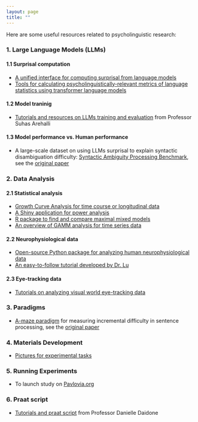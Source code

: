 ```yaml
---
layout: page
title: ""
---
```


Here are some useful resources related to psycholinguistic research:

### 1. Large Language Models (LLMs)
#### 1.1 Surprisal computation
- [A unified interface for computing surprisal from language models](https://github.com/aalok-sathe/surprisal)
- [Tools for calculating psycholinguistically-relevant metrics of language statistics using transformer language models](https://github.com/jmichaelov/PsychFormers)

#### 1.2 Model traninig 
- [Tutorials and resources on LLMs training and evaluation](https://sarehalli.github.io/resources) from Professor Suhas Arehalli

#### 1.3 Model performance vs. Human performance 
- A large-scale dataset on using LLMs surprisal to explain syntactic disambiguation difficulty: [Syntactic Ambiguity Processing Benchmark](https://github.com/caplabnyu/sapbenchmark), see the [original paper](https://www.sciencedirect.com/science/article/abs/pii/S0749596X24000135)
  
### 2. Data Analysis 
#### 2.1 Statistical analysis
- [Growth Curve Analysis for time course or longitudinal data](https://www.danmirman.org/gca)
- [A Shiny application for power analysis](https://jakewestfall.shinyapps.io/crossedpower/)
- [R package to find and compare maximal mixed models](https://cran.r-project.org/web/packages/buildmer/vignettes/buildmer.html)
- [An overview of GAMM analysis for time series data](https://jacolienvanrij.com/Tutorials/GAMM.html#gam-or-bam)

#### 2.2 Neurophysiological data
- [Open-source Python package for analyzing human neurophysiological data](https://mne.tools/stable/index.html)
- [An easy-to-follow tutorial developed by Dr. Lu](https://github.com/ZitongLu1996/Python-EEG-Handbook)

#### 2.3 Eye-tracking data
- [Tutorials on analyzing visual world eye-tracking data](https://site.uit.no/acqvalab/workshop-visual-world-eye-tracking-analysis-in-r-with-aine-ito-16-17-02-2023/)

### 3. Paradigms 
- [A-maze paradigm](https://vboyce.github.io/Maze/) for measuring incremental difficulty in sentence processing, see the [original paper](https://www.sciencedirect.com/science/article/pii/S0749596X19301147)

### 4. Materials Development 
- [Pictures for experimental tasks](https://www.irasutoya.com)

### 5. Running Experiments 
- To launch study on [Pavlovia.org](https://www.psychopy.org/online/usingPavlovia.html)

### 6. Praat script 
- [Tutorials and praat script](https://www.ddaidone.com/praat-scripts.html) from Professor Danielle Daidone
